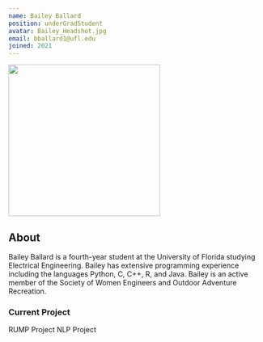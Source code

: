 ```yaml
---
name: Bailey Ballard
position: underGradStudent
avatar: Bailey_Headshot.jpg
email: bballard1@ufl.edu
joined: 2021
---
```


<img width="300" src="/images/people/" data-action="zoom">

## About
Bailey Ballard is a fourth-year student at the University of Florida studying Electrical Engineering. Bailey has extensive programming experience including the languages Python, C, C++, R, and Java. Bailey is an active member of the Society of Women Engineers and Outdoor Adventure Recreation.

### Current Project
RUMP Project
NLP Project